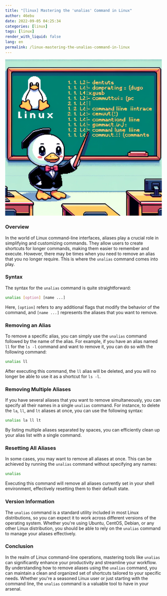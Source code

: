 ```yaml
---
title: "[linux] Mastering the 'unalias' Command in Linux"
author: 46ebu
date: 2022-09-05 04:25:34 
categories: [linux]
tags: [linux]
render_with_liquid: false
lang: en
permalink: /linux-mastering-the-unalias-command-in-linux
---
```


![Intro](/assets/img/post/linux.png)
### Overview
In the world of Linux command-line interfaces, aliases play a crucial role in simplifying and customizing commands. They allow users to create shortcuts for longer commands, making them easier to remember and execute. However, there may be times when you need to remove an alias that you no longer require. This is where the `unalias` command comes into play.

### Syntax
The syntax for the `unalias` command is quite straightforward:
```bash
unalias [option] [name ...]
```
Here, `[option]` refers to any additional flags that modify the behavior of the command, and `[name ...]` represents the aliases that you want to remove.

### Removing an Alias
To remove a specific alias, you can simply use the `unalias` command followed by the name of the alias. For example, if you have an alias named `ll` for the `ls -l` command and want to remove it, you can do so with the following command:
```bash
unalias ll
```
After executing this command, the `ll` alias will be deleted, and you will no longer be able to use it as a shortcut for `ls -l`.

### Removing Multiple Aliases
If you have several aliases that you want to remove simultaneously, you can specify all their names in a single `unalias` command. For instance, to delete the `la`, `ll`, and `lt` aliases at once, you can use the following syntax:
```bash
unalias la ll lt
```
By listing multiple aliases separated by spaces, you can efficiently clean up your alias list with a single command.

### Resetting All Aliases
In some cases, you may want to remove all aliases at once. This can be achieved by running the `unalias` command without specifying any names:
```bash
unalias
```
Executing this command will remove all aliases currently set in your shell environment, effectively resetting them to their default state.

### Version Information
The `unalias` command is a standard utility included in most Linux distributions, so you can expect it to work across different versions of the operating system. Whether you're using Ubuntu, CentOS, Debian, or any other Linux distribution, you should be able to rely on the `unalias` command to manage your aliases effectively.

### Conclusion
In the realm of Linux command-line operations, mastering tools like `unalias` can significantly enhance your productivity and streamline your workflow. By understanding how to remove aliases using the `unalias` command, you can maintain a clean and organized set of shortcuts tailored to your specific needs. Whether you're a seasoned Linux user or just starting with the command line, the `unalias` command is a valuable tool to have in your arsenal.